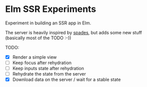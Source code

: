 # Elm SSR Experiments

Experiment in building an SSR app in Elm.

The server is heavily inspired by [spades](https://github.com/rogeriochaves/spades), but adds some new stuff (basically most of the TODO :-))

TODO:
* [x] Render a simple view
* [ ] Keep focus after rehydration
* [ ] Keep inputs state after rehydration
* [ ] Rehydrate the state from the server
* [x] Download data on the server / wait for a stable state
